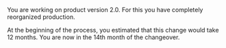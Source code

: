 You are working on product version 2.0. For this you have completely reorganized production.

At the beginning of the process, you estimated that this change would take 12 months. You are now in the 14th month of the changeover.
